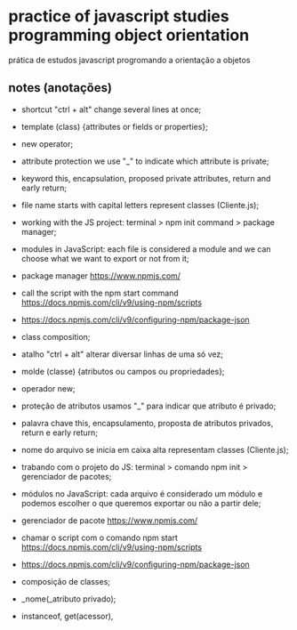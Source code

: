 # practice of javascript studies programming object orientation

prática de estudos javascript progromando a orientação a objetos

## notes (anotações)

- shortcut "ctrl + alt" change several lines at once;
- template (class) {attributes or fields or properties};  
- new operator; 
- attribute protection we use "_" to indicate which attribute is private;  
- keyword this, encapsulation, proposed private attributes, return and early return;  
- file name starts with capital letters represent classes (Cliente.js);  
- working with the JS project: terminal > npm init command > package manager;
- modules in JavaScript: each file is considered a module and we can choose what we want to export or not from it;
- package manager <https://www.npmjs.com/>
- call the script with the npm start command <https://docs.npmjs.com/cli/v9/using-npm/scripts>
- <https://docs.npmjs.com/cli/v9/configuring-npm/package-json>
- class composition;


- atalho "ctrl + alt" alterar diversar linhas de uma só vez;
- molde (classe) {atributos ou campos ou propriedades};
- operador new;
- proteção de atributos usamos "_" para indicar que atributo é privado;
- palavra chave this, encapsulamento, proposta de atributos privados, return e early return;
- nome do arquivo se inicia em caixa alta representam classes (Cliente.js);
- trabando com o projeto do JS: terminal > comando npm init > gerenciador de pacotes;
- módulos no JavaScript: cada arquivo é considerado um módulo e podemos escolher o que queremos exportar ou não a partir dele; 
- gerenciador de pacote <https://www.npmjs.com/>
- chamar o script com o comando npm start <https://docs.npmjs.com/cli/v9/using-npm/scripts>
- <https://docs.npmjs.com/cli/v9/configuring-npm/package-json>
- composição de classes;
- _nome(_atributo privado);
- instanceof, get(acessor), 